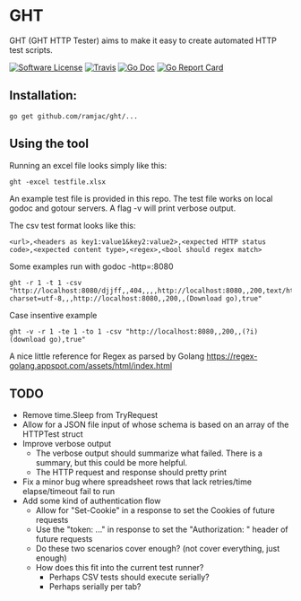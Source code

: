 # GHT

GHT (GHT HTTP Tester) aims to make it easy to create automated HTTP test scripts.

[![Software License](https://img.shields.io/badge/license-MIT-brightgreen.svg?style=flat-square)](LICENSE.md)
[![Travis](https://img.shields.io/travis/rust-lang/rust.svg?style=flat-square)](https://travis-ci.org/ramjac/ght)
[![Go Doc](https://img.shields.io/badge/godoc-reference-blue.svg?style=flat-square)](http://godoc.org/github.com/ramjac/ght)
[![Go Report Card](https://goreportcard.com/badge/github.com/ramjac/ght?style=flat-square)](https://goreportcard.com/report/github.com/ramjac/ght)

## Installation:

    go get github.com/ramjac/ght/...

## Using the tool

Running an excel file looks simply like this:

    ght -excel testfile.xlsx

An example test file is provided in this repo. The test file works on local godoc and gotour servers. A flag -v will print verbose output.

The csv test format looks like this:

    <url>,<headers as key1:value1&key2:value2>,<expected HTTP status code>,<expected content type>,<regex>,<bool should regex match>

Some examples run with godoc -http=:8080

    ght -r 1 -t 1 -csv "http://localhost:8080/djjff,,404,,,,http://localhost:8080,,200,text/html; charset=utf-8,,,http://localhost:8080,,200,,(Download go),true"

Case insentive example

    ght -v -r 1 -te 1 -to 1 -csv "http://localhost:8080,,200,,(?i)(download go),true"


A nice little reference for Regex as parsed by Golang
https://regex-golang.appspot.com/assets/html/index.html

## TODO

* Remove time.Sleep from TryRequest
* Allow for a JSON file input of whose schema is based on an array of the HTTPTest struct
* Improve verbose output
    * The verbose output should summarize what failed. There is a summary, but this could be more helpful.
    * The HTTP request and response should pretty print
* Fix a minor bug where spreadsheet rows that lack retries/time elapse/timeout fail to run
* Add some kind of authentication flow
    * Allow for "Set-Cookie" in a response to set the Cookies of future requests
    * Use the "token: ..." in response to set the "Authorization: " header of future requests
    * Do these two scenarios cover enough? (not cover everything, just enough)
    * How does this fit into the current test runner?
        * Perhaps CSV tests should execute serially?
        * Perhaps serially per tab?
